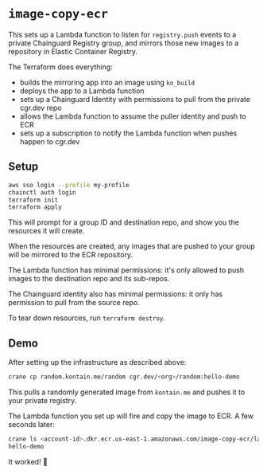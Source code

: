 # `image-copy-ecr`

This sets up a Lambda function to listen for `registry.push` events to a private Chainguard Registry group, and mirrors those new images to a repository in Elastic Container Registry.

The Terraform does everything:

- builds the mirroring app into an image using `ko_build`
- deploys the app to a Lambda function
- sets up a Chainguard Identity with permissions to pull from the private cgr.dev repo
- allows the Lambda function to assume the puller identity and push to ECR
- sets up a subscription to notify the Lambda function when pushes happen to cgr.dev

## Setup

```sh
aws sso login --profile my-profile
chainctl auth login
terraform init
terraform apply
```

This will prompt for a group ID and destination repo, and show you the resources it will create.

When the resources are created, any images that are pushed to your group will be mirrored to the ECR repository.

The Lambda function has minimal permissions: it's only allowed to push images to the destination repo and its sub-repos.

The Chainguard identity also has minimal permissions: it only has permission to pull from the source repo.

To tear down resources, run `terraform destroy`.

## Demo

After setting up the infrastructure as described above:

```sh
crane cp random.kontain.me/random cgr.dev/<org>/random:hello-demo
```

This pulls a randomly generated image from `kontain.me` and pushes it to your private registry.

The Lambda function you set up will fire and copy the image to ECR. A few seconds later:

```sh
crane ls <account-id>.dkr.ecr.us-east-1.amazonaws.com/image-copy-ecr/lambda/random
hello-demo
```

It worked! 🎉

